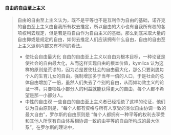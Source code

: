 #### 自由的自由至上主义
> 自由的自由至上主义认为，既不是平等也不是互利作为自由的基础，诺齐克的自由至上主义由自我所有权去推定，所以自由的大小也有自我所有权的各项权利去规定，但是若是将自由作为自由主义的基础，那么到底采取大量的自由抑或是规定的自由，如何去推定人们应该拥有什么自由，自由的自由至上主义派别内部又有不同的看法。
> * 使社会自由最大化
> 自由的自由至上主义以自由为根本目标，一种论证是使社会的自由最大化，从而这样实现自由的根本价值，kymlica 认为这样的原则是荒谬的，因为若是要使社会的自由最大化，那么只要剥脱每个人的生育儿女的自由，强制增加多于当年一倍的人口，于是社会的总体自由增加了一倍，虽然人们失去了个别的自由，从而如功效主义的论证一样，只要牺牲小部分人的利益就能获得更大的自由，每个人都不希望是那一小部分人。
> * 中性的自由观
> 一些自由的自由至上主义者已经拒绝了这样的论证，他们认为自由原则是，“每个人都有资格与所有人享受的类似自由协调一致的最大自由”，罗尔斯的自由原则是 “每个人都拥有一种平等的权利去享受和其他人所享有自由体系相协调一致的由平等的自由所构成的最大体系”。在罗尔斯的理论中，